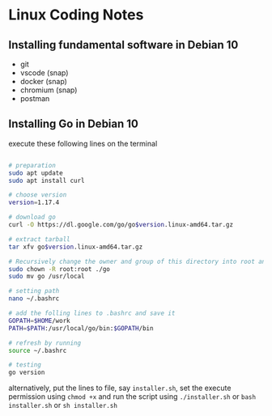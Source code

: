 # Linux Coding Notes


## Installing fundamental software in Debian 10

- git
- vscode (snap)
- docker (snap)
- chromium (snap)
- postman

## Installing Go in Debian 10

execute these following lines on the terminal

```bash

# preparation
sudo apt update
sudo apt install curl

# choose version
version=1.17.4

# download go
curl -O https://dl.google.com/go/go$version.linux-amd64.tar.gz

# extract tarball
tar xfv go$version.linux-amd64.tar.gz

# Recursively change the owner and group of this directory into root and move to /usr/local
sudo chown -R root:root ./go
sudo mv go /usr/local

# setting path
nano ~/.bashrc

# add the folling lines to .bashrc and save it
GOPATH=$HOME/work
PATH=$PATH:/usr/local/go/bin:$GOPATH/bin

# refresh by running
source ~/.bashrc

# testing
go version

```

alternatively, put the lines to file, say `installer.sh`, set the execute permission using `chmod +x` and run the script using `./installer.sh` or `bash installer.sh` or `sh installer.sh`